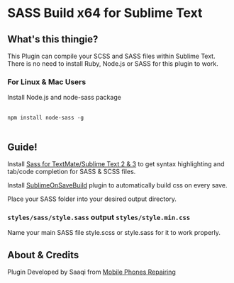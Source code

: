 # SASS Build x64 for Sublime Text


## What's this thingie?
This Plugin can compile your SCSS and SASS files within Sublime Text. There is no need to install Ruby, Node.js or SASS for this plugin to work.


### For Linux & Mac Users
Install Node.js and node-sass package<br><br>

`npm install node-sass -g`<br><br>

## Guide!
Install [Sass for TextMate/Sublime Text 2 & 3](https://github.com/nathos/sass-textmate-bundle) to get syntax highlighting and tab/code completion for SASS & SCSS files.

Install [SublimeOnSaveBuild](https://github.com/alexnj/SublimeOnSaveBuild) plugin to automatically build css on every save.

Place your SASS folder into your desired output directory.

### `styles/sass/style.sass` output `styles/style.min.css`
Name your main SASS file style.scss or style.sass for it to work properly.


## About & Credits
Plugin Developed by Saaqi from [Mobile Phones Repairing](http://repair-mobiles.com/)
